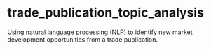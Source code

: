# trade_publication_topic_analysis
Using natural language processing (NLP) to identify new market development opportunities from a trade publication.
